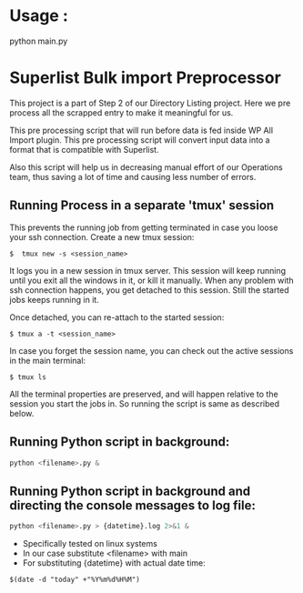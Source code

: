 # Usage :
python main.py


# Superlist Bulk import Preprocessor

This project is a part of Step 2 of our Directory Listing project. Here we pre process all the scrapped entry to make it meaningful for us. 

This pre processing script that will run before data is fed inside WP All Import plugin. This pre processing script will convert input data into a format that is compatible with Superlist.

Also this script will help us in decreasing manual effort of our Operations team, thus saving a lot of time and causing less number of errors.

## Running Process in a separate 'tmux' session

This prevents the running job from getting terminated in case you loose your ssh connection.
Create a new tmux session:

    $  tmux new -s <session_name>

It logs you in a new session in tmux server.
This session will keep running until you exit all the windows in it, or kill it manually.
When any problem with ssh connection happens, you get detached to this session.
Still the started jobs keeps running in it.

Once detached, you can re-attach to the started session:

    $ tmux a -t <session_name>

In case you forget the session name, you can check out the active sessions in the main terminal:

    $ tmux ls

All the terminal properties are preserved, and will happen relative to the session you start the jobs in.
So running the script is same as described below.

## Running Python script in background:

```python
python <filename>.py &

```
## Running Python script in background and directing the console messages to log file:

```python
python <filename>.py > {datetime}.log 2>&1 &
```

* Specifically tested on linux systems
* In our case substitute \<filename> with main
* For substituting {datetime} with actual date time:

 ```$(date -d "today" +"%Y%m%d%H%M")```

